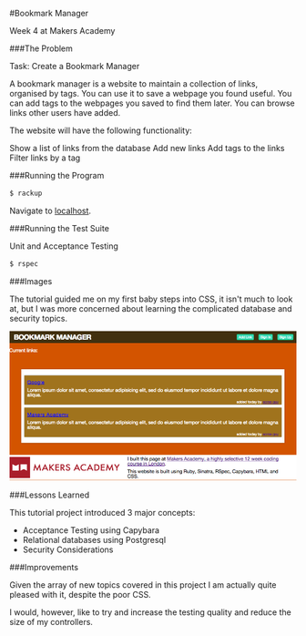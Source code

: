 #Bookmark Manager

Week 4 at Makers Academy

###The Problem

Task: Create a Bookmark Manager

A bookmark manager is a website to maintain a collection of links, organised by
tags. You can use it to save a webpage you found useful. You can add tags to
the webpages you saved to find them later. You can browse links other users
have added.

The website will have the following functionality:

Show a list of links from the database
Add new links
Add tags to the links
Filter links by a tag

###Running the Program

```sh
$ rackup
```
Navigate to [localhost](http://localhost:9292/).

###Running the Test Suite

Unit and Acceptance Testing

```sh
$ rspec
```

###Images

The tutorial guided me on my first baby steps into CSS, it isn't much to look
at, but I was more concerned about learning the complicated database and
security topics.

![alt text](images/Homepage.png
"Homepage")

###Lessons Learned

This tutorial project introduced 3 major concepts:
- Acceptance Testing using Capybara
- Relational databases using Postgresql
- Security Considerations


###Improvements

Given the array of new topics covered in this project I am actually quite
pleased with it, despite the poor CSS. 

I would, however, like to try and increase the testing quality and reduce the
size of my controllers.
